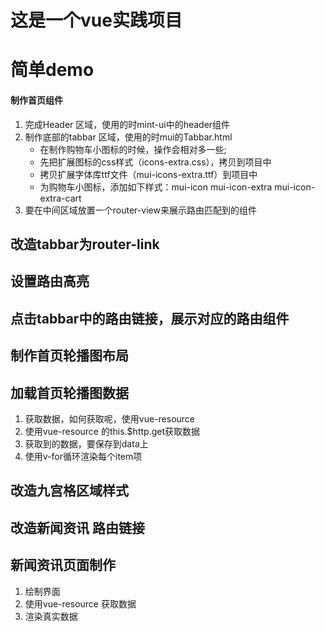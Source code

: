 # 这是一个vue实践项目
# 简单demo

#### 制作首页组件
1. 完成Header 区域，使用的时mint-ui中的header组件
2. 制作底部的tabbar 区域，使用的时mui的Tabbar.html
   + 在制作购物车小图标的时候，操作会相对多一些;
   + 先把扩展图标的css样式（icons-extra.css），拷贝到项目中 
   + 拷贝扩展字体库ttf文件（mui-icons-extra.ttf）到项目中
   + 为购物车小图标，添加如下样式：mui-icon mui-icon-extra mui-icon-extra-cart
3. 要在中间区域放置一个router-view来展示路由匹配到的组件


## 改造tabbar为router-link

## 设置路由高亮

## 点击tabbar中的路由链接，展示对应的路由组件

## 制作首页轮播图布局

## 加载首页轮播图数据
1. 获取数据，如何获取呢，使用vue-resource
2. 使用vue-resource 的this.$http.get获取数据
3. 获取到的数据，要保存到data上
4. 使用v-for循环渲染每个item项

## 改造九宫格区域样式


## 改造新闻资讯 路由链接

## 新闻资讯页面制作
1. 绘制界面
2. 使用vue-resource 获取数据
3. 渲染真实数据